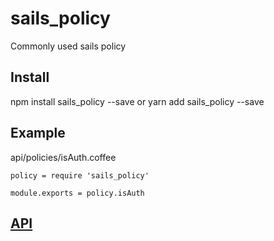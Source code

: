 # sails_policy
Commonly used sails policy

## Install 
npm install sails_policy --save or yarn add sails_policy --save

## Example
api/policies/isAuth.coffee
```
policy = require 'sails_policy'

module.exports = policy.isAuth
```

## [API](https://rawcdn.githack.com/twhtanghk/activerecord-model/master/docs/index.html)
